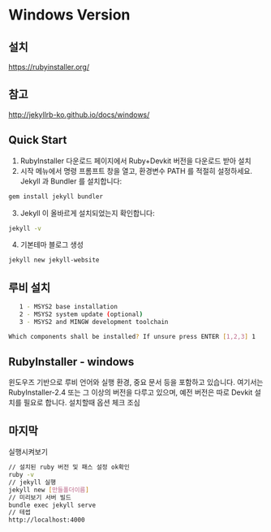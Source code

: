 # Windows Version
## 설치
https://rubyinstaller.org/

## 참고
http://jekyllrb-ko.github.io/docs/windows/

## Quick Start
1. RubyInstaller 다운로드 페이지에서 Ruby+Devkit 버전을 다운로드 받아 설치
2. 시작 메뉴에서 명령 프롬프트 창을 열고, 환경변수 PATH 를 적절히 설정하세요. Jekyll 과 Bundler 를 설치합니다: 
```bash
gem install jekyll bundler
```
3. Jekyll 이 올바르게 설치되었는지 확인합니다: 
```bash
jekyll -v
```
4. 기본테마 블로그 생성
```bash
jekyll new jekyll-website
```

## 루비 설치
```bash
   1 - MSYS2 base installation
   2 - MSYS2 system update (optional)
   3 - MSYS2 and MINGW development toolchain

Which components shall be installed? If unsure press ENTER [1,2,3] 1
```

## RubyInstaller - windows
윈도우즈 기반으로 루비 언어와 실행 환경, 중요 문서 등을 포함하고 있습니다. 여기서는 RubyInstaller-2.4 또는 그 이상의 버전을 다루고 있으며, 예전 버전은 따로 Devkit 설치를 필요로 합니다.
설치할때 옵션 체크 조심

## 마지막

실행시켜보기
```bash
// 설치된 ruby 버전 및 패스 설정 ok확인
ruby -v
// jekyll 실행
jekyll new [만들폴더이름]
// 미리보기 서버 빌드
bundle exec jekyll serve
// 테썹
http://localhost:4000
```